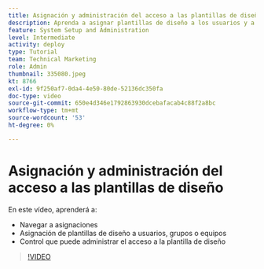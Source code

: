 ```yaml
---
title: Asignación y administración del acceso a las plantillas de diseño
description: Aprenda a asignar plantillas de diseño a los usuarios y a controlar quién puede administrar el acceso.
feature: System Setup and Administration
level: Intermediate
activity: deploy
type: Tutorial
team: Technical Marketing
role: Admin
thumbnail: 335080.jpeg
kt: 8766
exl-id: 9f250af7-0da4-4e50-80de-52136dc350fa
doc-type: video
source-git-commit: 650e4d346e1792863930dcebafacab4c88f2a8bc
workflow-type: tm+mt
source-wordcount: '53'
ht-degree: 0%

---
```


# Asignación y administración del acceso a las plantillas de diseño

En este vídeo, aprenderá a:

* Navegar a asignaciones
* Asignación de plantillas de diseño a usuarios, grupos o equipos
* Control que puede administrar el acceso a la plantilla de diseño

>[!VIDEO](https://video.tv.adobe.com/v/335080/?quality=12&learn=on)
